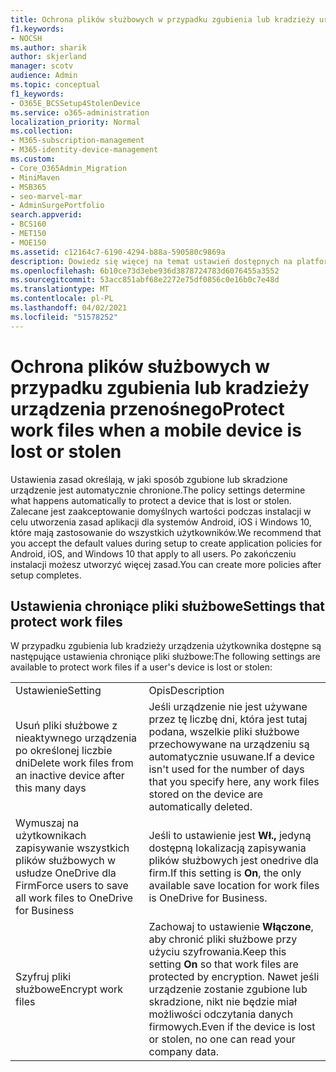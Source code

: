 ```yaml
---
title: Ochrona plików służbowych w przypadku zgubienia lub kradzieży urządzenia przenośnego
f1.keywords:
- NOCSH
ms.author: sharik
author: skjerland
manager: scotv
audience: Admin
ms.topic: conceptual
f1_keywords:
- O365E_BCSSetup4StolenDevice
ms.service: o365-administration
localization_priority: Normal
ms.collection:
- M365-subscription-management
- M365-identity-device-management
ms.custom:
- Core_O365Admin_Migration
- MiniMaven
- MSB365
- seo-marvel-mar
- AdminSurgePortfolio
search.appverid:
- BCS160
- MET150
- MOE150
ms.assetid: c12164c7-6190-4294-b88a-590580c9869a
description: Dowiedz się więcej na temat ustawień dostępnych na platformie Microsoft 365 dla firm w celu ochrony plików służbowych w przypadku zgubienia lub kradzieży urządzenia użytkownika.
ms.openlocfilehash: 6b10ce73d3ebe936d3878724783d6076455a3552
ms.sourcegitcommit: 53acc851abf68e2272e75df0856c0e16b0c7e48d
ms.translationtype: MT
ms.contentlocale: pl-PL
ms.lasthandoff: 04/02/2021
ms.locfileid: "51578252"
---
```

# <a name="protect-work-files-when-a-mobile-device-is-lost-or-stolen"></a><span data-ttu-id="2d60b-103">Ochrona plików służbowych w przypadku zgubienia lub kradzieży urządzenia przenośnego</span><span class="sxs-lookup"><span data-stu-id="2d60b-103">Protect work files when a mobile device is lost or stolen</span></span>

<span data-ttu-id="2d60b-104">Ustawienia zasad określają, w jaki sposób zgubione lub skradzione urządzenie jest automatycznie chronione.</span><span class="sxs-lookup"><span data-stu-id="2d60b-104">The policy settings determine what happens automatically to protect a device that is lost or stolen.</span></span> <span data-ttu-id="2d60b-105">Zalecane jest zaakceptowanie domyślnych wartości podczas instalacji w celu utworzenia zasad aplikacji dla systemów Android, iOS i Windows 10, które mają zastosowanie do wszystkich użytkowników.</span><span class="sxs-lookup"><span data-stu-id="2d60b-105">We recommend that you accept the default values during setup to create application policies for Android, iOS, and Windows 10 that apply to all users.</span></span> <span data-ttu-id="2d60b-106">Po zakończeniu instalacji możesz utworzyć więcej zasad.</span><span class="sxs-lookup"><span data-stu-id="2d60b-106">You can create more policies after setup completes.</span></span>
  
## <a name="settings-that-protect-work-files"></a><span data-ttu-id="2d60b-107">Ustawienia chroniące pliki służbowe</span><span class="sxs-lookup"><span data-stu-id="2d60b-107">Settings that protect work files</span></span>

<span data-ttu-id="2d60b-108">W przypadku zgubienia lub kradzieży urządzenia użytkownika dostępne są następujące ustawienia chroniące pliki służbowe:</span><span class="sxs-lookup"><span data-stu-id="2d60b-108">The following settings are available to protect work files if a user's device is lost or stolen:</span></span>
  
|||
|:-----|:-----|
|<span data-ttu-id="2d60b-109">Ustawienie</span><span class="sxs-lookup"><span data-stu-id="2d60b-109">Setting</span></span>  <br/> |<span data-ttu-id="2d60b-110">Opis</span><span class="sxs-lookup"><span data-stu-id="2d60b-110">Description</span></span>  <br/> |
|<span data-ttu-id="2d60b-111">Usuń pliki służbowe z nieaktywnego urządzenia po określonej liczbie dni</span><span class="sxs-lookup"><span data-stu-id="2d60b-111">Delete work files from an inactive device after this many days</span></span>  <br/> |<span data-ttu-id="2d60b-112">Jeśli urządzenie nie jest używane przez tę liczbę dni, która jest tutaj podana, wszelkie pliki służbowe przechowywane na urządzeniu są automatycznie usuwane.</span><span class="sxs-lookup"><span data-stu-id="2d60b-112">If a device isn't used for the number of days that you specify here, any work files stored on the device are automatically deleted.</span></span>  <br/> |
|<span data-ttu-id="2d60b-113">Wymuszaj na użytkownikach zapisywanie wszystkich plików służbowych w usłudze OneDrive dla Firm</span><span class="sxs-lookup"><span data-stu-id="2d60b-113">Force users to save all work files to OneDrive for Business</span></span>  <br/> |<span data-ttu-id="2d60b-114">Jeśli to ustawienie jest **Wł.,** jedyną dostępną lokalizacją zapisywania plików służbowych jest onedrive dla firm.</span><span class="sxs-lookup"><span data-stu-id="2d60b-114">If this setting is **On**, the only available save location for work files is OneDrive for Business.</span></span>  <br/> |
|<span data-ttu-id="2d60b-115">Szyfruj pliki służbowe</span><span class="sxs-lookup"><span data-stu-id="2d60b-115">Encrypt work files</span></span>  <br/> |<span data-ttu-id="2d60b-116">Zachowaj to ustawienie **Włączone**, aby chronić pliki służbowe przy użyciu szyfrowania.</span><span class="sxs-lookup"><span data-stu-id="2d60b-116">Keep this setting **On** so that work files are protected by encryption.</span></span> <span data-ttu-id="2d60b-117">Nawet jeśli urządzenie zostanie zgubione lub skradzione, nikt nie będzie miał możliwości odczytania danych firmowych.</span><span class="sxs-lookup"><span data-stu-id="2d60b-117">Even if the device is lost or stolen, no one can read your company data.</span></span>  <br/> |
   

